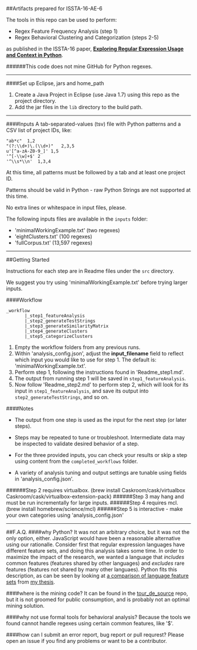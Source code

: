 ##Artifacts prepared for ISSTA-16-AE-6

The tools in this repo can be used to perform:

- Regex Feature Frequency Analysis (step 1)
- Regex Behavioral Clustering and Categorization (steps 2-5)


as published in the ISSTA-16 paper, [**Exploring Regular Expression Usage and Context in Python**](https://github.com/softwarekitty/ISSTA-16-AE-6Artifacts/blob/master/pdf/comingSoon.pdf).

######This code does not mine GitHub for Python regexes.

-----

####Set up Eclipse, jars and home_path


1. Create a Java Project in Eclipse (use Java 1.7) using this repo as the project directory.
2. Add the jar files in the `lib` directory to the build path.

___

####Inputs
A tab-separated-values (tsv) file with Python patterns and a CSV list of project IDs, like:

```
"ab*c"  1,2
"(?:\\d+)\.(\\d+)"   2,3,5
u'[^a-zA-Z0-9_]' 1,5
'^[-\\w]+$' 2
'^\\s*\\n'  1,3,4
```

At this time, all patterns must be followed by a tab and at least one project ID.

Patterns should be valid in Python - raw Python Strings are not supported at this time.

No extra lines or whitespace in input files, please.

The following inputs files are available in the `inputs` folder:

- 'minimalWorkingExample.txt' (two regexes)
- 'eightClusters.txt' (100 regexes)
- 'fullCorpus.txt' (13,597 regexes)

-----

##Getting Started

Instructions for each step are in Readme files under the `src` directory.

We suggest you try using 'minimalWorkingExample.txt' before trying larger inputs.

####Workflow

```
_workflow
       |_step1_featureAnalysis
       |_step2_generateTestStrings
       |_step3_generateSimilarityMatrix
       |_step4_generateClusters
       |_step5_categorizeClusters
```

1. Empty the workflow folders from any previous runs.
2. Within 'analysis_config.json', adjust the **input_filename** field to reflect which input you would like to use for step 1.  The default is: 'minimalWorkingExample.txt'.
3. Perform step 1, following the instructions found in 'Readme_step1.md'.
4. The output from running step 1 will be saved in `step1_featureAnalysis`.
5. Now follow 'Readme_step2.md' to perform step 2, which will look for its input in `step1_featureAnalysis`, and save its output into `step2_generateTestStrings`, and so on.

####Notes

- The output from one step is used as the input for the next step (or later steps).

- Steps may be repeated to tune or troubleshoot.  Intermediate data may be inspected to validate desired behavior of a step.

- For the three provided inputs, you can check your results or skip a step using content from the `completed_workflows` folder.

- A variety of analysis tuning and output settings are tunable using fields in 'analysis_config.json'.

######Step 2 requires virtualbox. (brew install Caskroom/cask/virtualbox Caskroom/cask/virtualbox-extension-pack)
######Step 3 may hang and must be run incrementally for large inputs.
######Step 4 requires mcl. (brew install homebrew/science/mcl)
######Step 5 is interactive - make your own categories using 'analysis_config.json'

_____


##F.A.Q.
####why Python?
It was not an arbitrary choice, but it was not the only option, either.  JavaScript would have been a reasonable alternative using our rationalle.  Consider first that regular expression languages have different feature sets, and doing this analysis takes some time.  In order to maximize the impact of the research, we wanted a language that *includes* common features (features shared by other languages) and *excludes* rare features (features not shared by many other languaes).  Python fits this description, as can be seen by looking at [a comparison of language feature sets](https://github.com/softwarekitty/ISSTA-16-AE-6Artifacts/pdf/blob/master/languageTables.pdf) from [my thesis](https://github.com/softwarekitty/ISSTA-16-AE-6Artifacts/pdf/blob/master/thesis.pdf).

####where is the mining code?
It can be found in the [tour_de_source](https://github.com/softwarekitty/tour_de_source) repo, but it is not groomed for public consumption, and is probably not an optimal mining solution.

####why not use formal tools for behavioral analysis?
Because the tools we found cannot handle regexes using certain common features, like '$'.

####how can I submit an error report, bug report or pull requrest?
Please open an issue if you find any problems or want to be a contributor.


